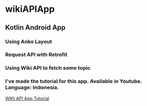 # wikiAPIApp

## Kotlin Android App

### Using Anko Layout
### Request API with Retrofit
### Using Wiki API to fetch some topic 

### I've made the tutorial for this app. Available in Youtube. Language: Indonesia. 
[WIKI API App Tutorial](https://www.youtube.com/playlist?list=PLY0mc7h-AEd_oBwCsvrwCYkgZ-VCx3zMl)

